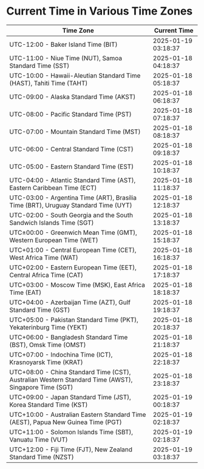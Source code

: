 # Current Time in Various Time Zones

| Time Zone | Current Time |
|-----------|--------------|
| UTC-12:00 - Baker Island Time (BIT) | 2025-01-19 03:18:37 |
| UTC-11:00 - Niue Time (NUT), Samoa Standard Time (SST) | 2025-01-18 04:18:37 |
| UTC-10:00 - Hawaii-Aleutian Standard Time (HAST), Tahiti Time (TAHT) | 2025-01-18 05:18:37 |
| UTC-09:00 - Alaska Standard Time (AKST) | 2025-01-18 06:18:37 |
| UTC-08:00 - Pacific Standard Time (PST) | 2025-01-18 07:18:37 |
| UTC-07:00 - Mountain Standard Time (MST) | 2025-01-18 08:18:37 |
| UTC-06:00 - Central Standard Time (CST) | 2025-01-18 09:18:37 |
| UTC-05:00 - Eastern Standard Time (EST) | 2025-01-18 10:18:37 |
| UTC-04:00 - Atlantic Standard Time (AST), Eastern Caribbean Time (ECT) | 2025-01-18 11:18:37 |
| UTC-03:00 - Argentina Time (ART), Brasília Time (BRT), Uruguay Standard Time (UYT) | 2025-01-18 12:18:37 |
| UTC-02:00 - South Georgia and the South Sandwich Islands Time (SGT) | 2025-01-18 13:18:37 |
| UTC±00:00 - Greenwich Mean Time (GMT), Western European Time (WET) | 2025-01-18 15:18:37 |
| UTC+01:00 - Central European Time (CET), West Africa Time (WAT) | 2025-01-18 16:18:37 |
| UTC+02:00 - Eastern European Time (EET), Central Africa Time (CAT) | 2025-01-18 17:18:37 |
| UTC+03:00 - Moscow Time (MSK), East Africa Time (EAT) | 2025-01-18 18:18:37 |
| UTC+04:00 - Azerbaijan Time (AZT), Gulf Standard Time (GST) | 2025-01-18 19:18:37 |
| UTC+05:00 - Pakistan Standard Time (PKT), Yekaterinburg Time (YEKT) | 2025-01-18 20:18:37 |
| UTC+06:00 - Bangladesh Standard Time (BST), Omsk Time (OMST) | 2025-01-18 21:18:37 |
| UTC+07:00 - Indochina Time (ICT), Krasnoyarsk Time (KRAT) | 2025-01-18 22:18:37 |
| UTC+08:00 - China Standard Time (CST), Australian Western Standard Time (AWST), Singapore Time (SGT) | 2025-01-18 23:18:37 |
| UTC+09:00 - Japan Standard Time (JST), Korea Standard Time (KST) | 2025-01-19 00:18:37 |
| UTC+10:00 - Australian Eastern Standard Time (AEST), Papua New Guinea Time (PGT) | 2025-01-19 02:18:37 |
| UTC+11:00 - Solomon Islands Time (SBT), Vanuatu Time (VUT) | 2025-01-19 02:18:37 |
| UTC+12:00 - Fiji Time (FJT), New Zealand Standard Time (NZST) | 2025-01-19 03:18:37 |
